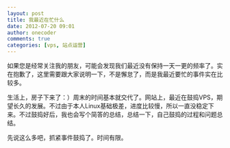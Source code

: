 ```yaml
---
layout: post
title: 我最近在忙什么
date: 2012-07-20 09:01
author: onecoder
comments: true
categories: [vps, 站点运营]
---
```

<p>
	如果您是经常关注我的朋友，可能会发现我们最近没有保持一天一更的频率了。实在抱歉了，这里需要跟大家说明一下，不是懈怠了，而是我最近要忙的事件实在比较多。</p>
<p>
	生活上，房子下来了：）周末的时间基本就交代了。网站上，最近在鼓捣VPS，期望长久的发展。不过由于本人Linux基础极差，进度比较慢，所以一直没稳定下来。不过鼓捣好后，我也会写个简答的总结，总结一下，自己鼓捣的过程和问题总结。</p>
<p>
	先说这么多吧，抓紧事件鼓捣了。时间有限。</p>

